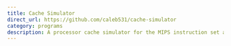 ```yaml
---
title: Cache Simulator
direct_url: https://github.com/caleb531/cache-simulator
category: programs
description: A processor cache simulator for the MIPS instruction set architecture
---
```

